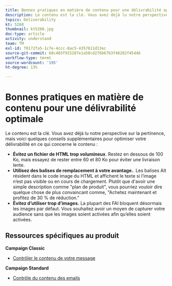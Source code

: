 ```yaml
---
title: Bonnes pratiques en matière de contenu pour une délivrabilité optimale
description: Le contenu est la clé. Vous avez déjà lu notre perspective sur la pertinence, mais voici quelques conseils supplémentaires pour optimiser votre délivrabilité en ce qui concerne le contenu.
topics: Deliverability
kt: 5260
thumbnail: kt5260.jpg
doc-type: article
activity: understand
team: TM
exl-id: f0172fa5-1c7e-4ccc-8ac5-4357611d13ec
source-git-commit: 68c403f915287e1a50cd276b67b3f48202f45446
workflow-type: tm+mt
source-wordcount: '195'
ht-degree: 13%

---
```


# Bonnes pratiques en matière de contenu pour une délivrabilité optimale

Le contenu est la clé. Vous avez déjà lu notre perspective sur la pertinence, mais voici quelques conseils supplémentaires pour optimiser votre délivrabilité en ce qui concerne le contenu :

* **Évitez un fichier de HTML trop volumineux**. Restez en dessous de 100 Ko, mais essayez de rester entre 60 et 80 Ko pour éviter une livraison lente.
* **Utilisez des balises de remplacement à votre avantage.**. Les balises Alt résident dans le code image du HTML et affichent le texte si l’image n’est pas visible ou en cours de chargement. Plutôt que d&#39;avoir une simple description comme &quot;plan de produit&quot;, vous pourriez vouloir dire quelque chose de plus convaincant comme, &quot;Achetez maintenant et profitez de 30 % de réduction.&quot;
* **Évitez d’utiliser trop d’images.** La plupart des FAI bloquent désormais les images par défaut. Vous souhaitez avoir un moyen de capturer votre audience sans que les images soient activées afin qu’elles soient activées.

## Ressources spécifiques au produit

**Campaign Classic**

* [Contrôler le contenu de votre message](https://experienceleague.adobe.com/docs/campaign-classic/using/sending-messages/deliverability-management/control-message-content.html)

**Campaign Standard**

* [Contrôle du contenu des emails](https://experienceleague.adobe.com/docs/campaign-standard/using/testing-and-sending/managing-deliverability/control-email-content.html#testing-and-sending)
